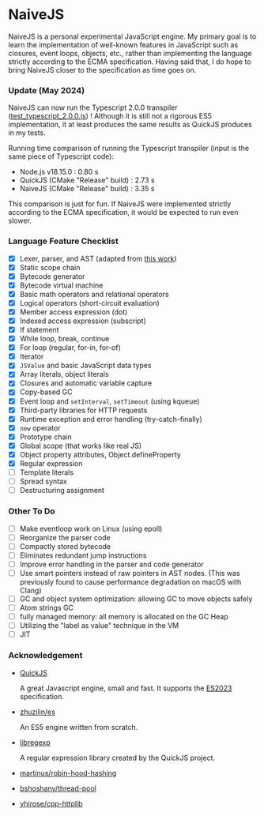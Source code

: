 # NaiveJS

NaiveJS is a personal experimental JavaScript engine. My primary goal is to learn the implementation of well-known features in JavaScript such as closures, event loops, objects, etc., rather than implementing the language strictly according to the ECMA specification. Having said that, I do hope to bring NaiveJS closer to the specification as time goes on.

### Update (May 2024)

NaiveJS can now run the Typescript 2.0.0 transpiler ([test_typescript_2.0.0.js](/test_files/test_typescript_2.0.0.js)) ! Although it is still not a rigorous ES5 implementation, it at least produces the same results as QuickJS produces in my tests. 

Running time comparison of running the Typescript transpiler (input is the same piece of Typescript code):

- Node.js v18.15.0 : 0.80 s
- QuickJS (CMake "Release" build) : 2.73 s
- NaiveJS (CMake "Release" build) : 3.35 s

This comparison is just for fun. If NaiveJS were implemented strictly according to the ECMA specification, it would be expected to run even slower.

### Language Feature Checklist

- [x] Lexer, parser, and AST (adapted from [this work](https://github.com/zhuzilin/es))
- [x] Static scope chain
- [x] Bytecode generator
- [x] Bytecode virtual machine
- [x] Basic math operators and relational operators
- [x] Logical operators (short-circuit evaluation)
- [x] Member access expression (dot)
- [x] Indexed access expression (subscript)
- [x] If statement
- [x] While loop, break, continue
- [x] For loop (regular, for-in, for-of)
- [x] Iterator
- [x] `JSValue` and basic JavaScript data types
- [x] Array literals, object literals
- [x] Closures and automatic variable capture
- [x] Copy-based GC
- [x] Event loop and `setInterval`, `setTimeout` (using kqueue)
- [x] Third-party libraries for HTTP requests
- [x] Runtime exception and error handling (try-catch-finally)
- [x] `new` operator
- [x] Prototype chain
- [x] Global scope (that works like real JS)
- [x] Object property attributes, Object.defineProperty
- [x] Regular expression
- [ ] Template literals
- [ ] Spread syntax
- [ ] Destructuring assignment

### Other To Do

- [ ] Make eventloop work on Linux (using epoll)
- [ ] Reorganize the parser code
- [ ] Compactly stored bytecode
- [ ] Eliminates redundant jump instructions
- [ ] Improve error handling in the parser and code generator
- [ ] Use smart pointers instead of raw pointers in AST nodes. (This was previously found to cause performance degradation on macOS with Clang)
- [ ] GC and object system optimization: allowing GC to move objects safely
- [ ] Atom strings GC
- [ ] fully managed memory: all memory is allocated on the GC Heap
- [ ] Utilizing the "label as value" technique in the VM
- [ ] JIT

### Acknowledgement

- [QuickJS](https://bellard.org/quickjs/)

  A great Javascript engine, small and fast. It supports the [ES2023](https://tc39.github.io/ecma262/2023) specification.

- [zhuzilin/es](https://github.com/zhuzilin/es)

  An ES5 engine written from scratch.

- [libregexp](https://github.com/bellard/quickjs/blob/master/libregexp.h)

  A regular expression library created by the QuickJS project.

- [martinus/robin-hood-hashing](https://github.com/martinus/robin-hood-hashing)

- [bshoshany/thread-pool](https://github.com/bshoshany/thread-pool)

- [yhirose/cpp-httplib](https://github.com/yhirose/cpp-httplib)
